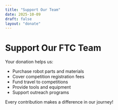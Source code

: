 ```yaml
---
title: "Support Our Team"
date: 2025-10-09
draft: false
layout: "donate"
---
```


# Support Our FTC Team

Your donation helps us:
- Purchase robot parts and materials
- Cover competition registration fees
- Fund travel to competitions
- Provide tools and equipment
- Support outreach programs

Every contribution makes a difference in our journey!
